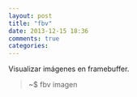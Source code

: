 ```yaml
---
layout: post
title: "fbv"
date: 2013-12-15 18:36
comments: true
categories: 
---
```

Visualizar imágenes en framebuffer.

>~$ fbv imagen

